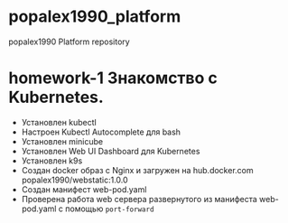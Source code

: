 # popalex1990_platform
popalex1990 Platform repository

# homework-1 Знакомство с Kubernetes.

- Установлен kubectl
- Настроен Kubectl Autocomplete для bash
- Установлен minicube
- Установлен Web UI Dashboard для Kubernetes
- Установлен k9s
- Создан docker образ с Nginx и загружен на hub.docker.com popalex1990/webstatic:1.0.0
- Создан манифест web-pod.yaml
- Проверена работа web сервера развернутого из манифеста web-pod.yaml с помощью `port-forward`